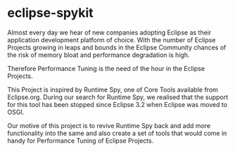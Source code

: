 eclipse-spykit
==============

Almost every day we hear of new companies adopting Eclipse as their application development platform of choice. With the number of Eclipse Projects growing in leaps and bounds in the Eclipse Community chances of the risk of memory bloat and performance degradation is high.

Therefore Performance Tuning is the need of the hour in the Eclipse Projects.

This Project is inspired by Runtime Spy, one of Core Tools available from Eclipse.org. During our search for Runtime Spy, we realised that the support for this tool has been stopped since Eclipse 3.2 when Eclipse was moved to OSGI.

Our motive of this project is to revive Runtime Spy back and add more functionality into the same and also create a set of tools that would come in handy for Performance Tuning of Eclipse Projects.
